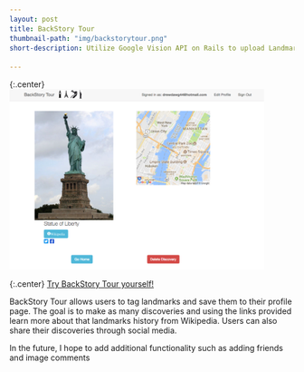 ```yaml
---
layout: post
title: BackStory Tour
thumbnail-path: "img/backstorytour.png"
short-description: Utilize Google Vision API on Rails to upload Landmark images.

---
```


{:.center}
<img src="/img/backstorytour2.png" alt="BackStory Tour" style="width: 450px;"/>

{:.center}
[Try BackStory Tour yourself!](https://backstory-tour.herokuapp.com)

BackStory Tour allows users to tag landmarks and save them to their profile page.
The goal is to make as many discoveries and using the links provided learn more
about that landmarks history from Wikipedia. Users can also share their discoveries
through social media.

In the future, I hope to add additional functionality
such as adding friends and image comments
